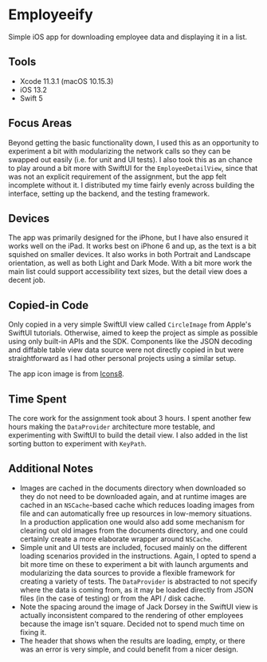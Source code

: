 # Employeeify
 
 Simple iOS app for downloading employee data and displaying it in a list.
 
 ## Tools
 - Xcode 11.3.1 (macOS 10.15.3)
 - iOS 13.2
 - Swift 5
 
 ## Focus Areas
 Beyond getting the basic functionality down, I used this as an opportunity to experiment a bit with modularizing the network calls so they can be swapped out easily (i.e. for unit and UI tests). I also took this as an chance to play around a bit more with SwiftUI for the `EmployeeDetailView`, since that was not an explicit requirement of the assignment, but the app felt incomplete without it. I distributed my time fairly evenly across building the interface, setting up the backend, and the testing framework.  
 
 ## Devices
 The app was primarily designed for the iPhone, but I have also ensured it works well on the iPad. It works best on iPhone 6 and up, as the text is a bit squished on smaller devices. It also works in both Portrait and Landscape orientation, as well as both Light and Dark Mode. With a bit more work the main list could support accessibility text sizes, but the detail view does a decent job.

## Copied-in Code
Only copied in a very simple SwiftUI view called `CircleImage` from Apple's SwiftUI tutorials. Otherwise, aimed to keep the project as simple as possible using only built-in APIs and the SDK. Components like the JSON decoding and diffable table view data source were not directly copied in but were straightforward as I had other personal projects using a similar setup. 

The app icon image is from [Icons8](https://icons8.com/icon/pack/characters/ios).

## Time Spent
The core work for the assignment took about 3 hours. I spent another few hours making the `DataProvider` architecture more testable, and experimenting with SwiftUI to build the detail view. I also added in the list sorting button to experiment with `KeyPath`.

## Additional Notes 
 - Images are cached in the documents directory when downloaded so they do not need to be downloaded again, and at runtime images are cached in an `NSCache`-based cache which reduces loading images from file and can automatically free up resources in low-memory situations. In a production application one would also add some mechanism for clearing out old images from the documents directory, and one could certainly create a more elaborate wrapper around `NSCache`.
 - Simple unit and UI tests are included, focused mainly on the different loading scenarios provided in the instructions. Again, I opted to spend a bit more time on these to experiment a bit with launch arguments and modularizing the data sources to provide a flexible framework for creating a variety of tests. The `DataProvider` is abstracted to not specify where the data is coming from, as it may be loaded directly from JSON files (in the case of testing) or from the API / disk cache.
 - Note the spacing around the image of Jack Dorsey in the SwiftUI view is actually inconsistent compared to the rendering of other employees because the image isn't square. Decided not to spend much time on fixing it.
 - The header that shows when the results are loading, empty, or there was an error is very simple, and could benefit from a nicer design. 
